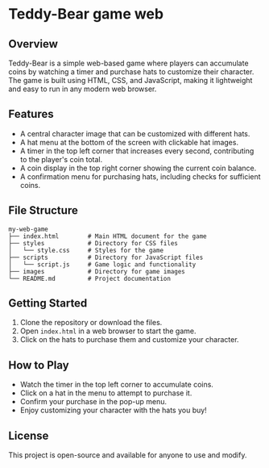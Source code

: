 # Teddy-Bear game web

## Overview
Teddy-Bear is a simple web-based game where players can accumulate coins by watching a timer and purchase hats to customize their character. The game is built using HTML, CSS, and JavaScript, making it lightweight and easy to run in any modern web browser.

## Features
- A central character image that can be customized with different hats.
- A hat menu at the bottom of the screen with clickable hat images.
- A timer in the top left corner that increases every second, contributing to the player's coin total.
- A coin display in the top right corner showing the current coin balance.
- A confirmation menu for purchasing hats, including checks for sufficient coins.

## File Structure
```
my-web-game
├── index.html        # Main HTML document for the game
├── styles            # Directory for CSS files
│   └── style.css     # Styles for the game
├── scripts           # Directory for JavaScript files
│   └── script.js     # Game logic and functionality
├── images            # Directory for game images
└── README.md         # Project documentation
```

## Getting Started
1. Clone the repository or download the files.
2. Open `index.html` in a web browser to start the game.
3. Click on the hats to purchase them and customize your character.

## How to Play
- Watch the timer in the top left corner to accumulate coins.
- Click on a hat in the menu to attempt to purchase it.
- Confirm your purchase in the pop-up menu.
- Enjoy customizing your character with the hats you buy!

## License
This project is open-source and available for anyone to use and modify.
